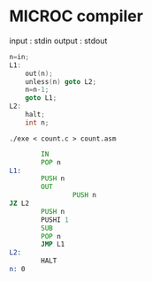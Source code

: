 # MICROC compiler

input : stdin
output : stdout

``` c:count.c
n=in;
L1:
    out(n);
    unless(n) goto L2;
    n=n-1;
    goto L1;
L2:
    halt;
    int n;
```


`./exe < count.c > count.asm`


``` assembly:count.asm
        IN
        POP n
L1:
        PUSH n
        OUT
                PUSH n
JZ L2
        PUSH n
        PUSHI 1
        SUB
        POP n
        JMP L1
L2:
        HALT
n: 0
```

